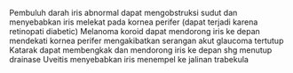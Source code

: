 Pembuluh darah iris abnormal dapat mengobstruksi sudut dan menyebabkan iris melekat pada kornea perifer (dapat terjadi karena retinopati diabetic)
Melanoma koroid dapat mendorong iris ke depan mendekati kornea perifer mengakibatkan serangan akut glaucoma tertutup
Katarak dapat membengkak dan mendorong iris ke depan shg menutup drainase
Uveitis menyebabkan iris menempel ke jalinan trabekula
